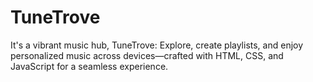 # TuneTrove
It's a vibrant music hub, TuneTrove: Explore, create playlists, and enjoy personalized music across devices—crafted with HTML, CSS, and JavaScript for a seamless experience.
